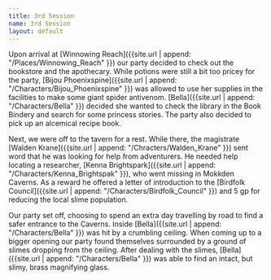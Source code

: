 ```yaml
---
title: 3rd Session
name: 3rd Session
layout: default
---
```

Upon arrival at [Winnowing Reach]({{site.url | append: "/Places/Winnowing_Reach" }}) our party decided to check out the bookstore and the apothecary. While potions were still a bit too pricey for the party, [Bijou Phoenixspine]({{site.url | append: "/Characters/Bijou_Phoenixspine" }}) was allowed to use her supplies in the facilities to make some giant spider antivenom. [Bella]({{site.url | append: "/Characters/Bella" }}) decided she wanted to check the library in the Book Bindery and search for some princess stories. The party also decided to pick up an alcemical recipe book. 

Next, we were off to the tavern for a rest. While there, the magistrate [Walden Krane]({{site.url | append: "/Chracters/Walden_Krane" }}) sent word that he was looking for help from adventurers. He needed help locating a  researcher, [Kenna Brightspark]({{site.url | append: "/Characters/Kenna_Brightspak" }}), who went missing in Mokkden Caverns. As a reward he offered a letter of introduction to the [Birdfolk Council]({{site.url | append: "/Characters/Birdfolk_Council" }}) and 5 gp for reducing the local slime population. 

Our party set off, choosing to spend an extra day travelling by road to find a safer entrance to the Caverns. Inside [Bella]({{site.url | append: "/Characters/Bella" }}) was hit by a crumbling ceiling. When coming up to a bigger opening our party found themselves surrounded by a ground of slimes dropping from the ceiling. After dealing with the slimes, [Bella]({{site.url | append: "/Characters/Bella" }}) was able to find an intact, but slimy, brass magnifying glass.
